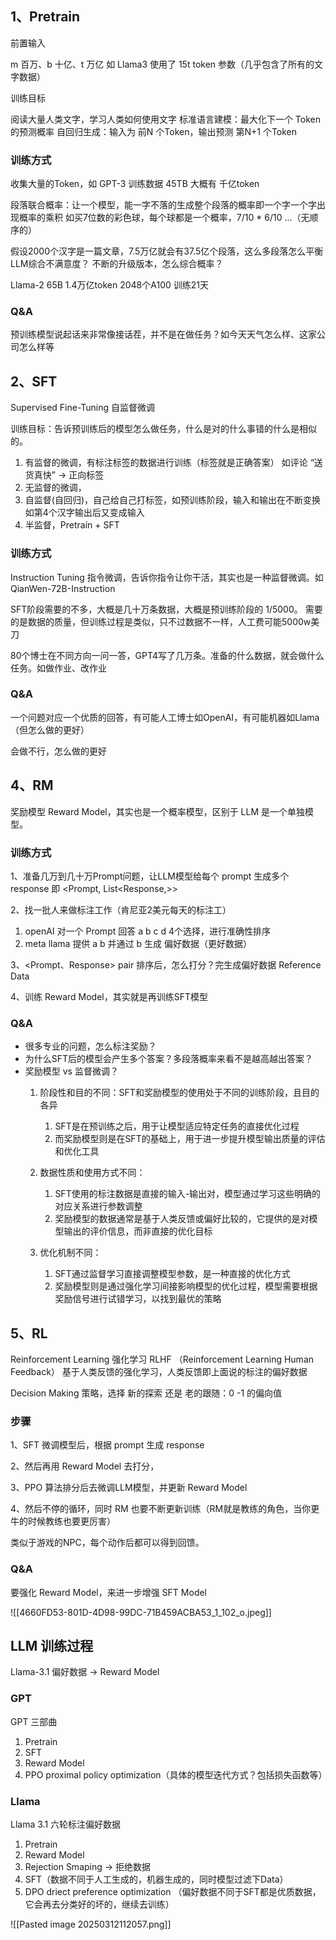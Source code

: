
## 1、Pretrain 

前置输入

m 百万、b 十亿、t 万亿
如 Llama3 使用了 15t token 参数（几乎包含了所有的文字数据）

训练目标

阅读大量人类文字，学习人类如何使用文字
标准语言建模：最大化下一个 Token 的预测概率
自回归生成：输入为 前N 个Token，输出预测 第N+1 个Token


### 训练方式

收集大量的Token，如 GPT-3 训练数据 45TB 大概有 千亿token

段落联合概率：让一个模型，能一字不落的生成整个段落的概率即一个字一个字出现概率的乘积
如买7位数的彩色球，每个球都是一个概率，7/10 * 6/10 ...（无顺序的）

假设2000个汉字是一篇文章，7.5万亿就会有37.5亿个段落，这么多段落怎么平衡LLM综合不满意度？
不断的升级版本，怎么综合概率？

Llama-2 65B 1.4万亿token 2048个A100 训练21天

### Q&A

预训练模型说起话来非常像接话茬，并不是在做任务？如今天天气怎么样、这家公司怎么样等


## 2、SFT

Supervised Fine-Tuning 自监督微调

训练目标：告诉预训练后的模型怎么做任务，什么是对的什么事错的什么是相似的。

1.  有监督的微调，有标注标签的数据进行训练（标签就是正确答案） 如评论 “送货真快” -> 正向标签
2.  无监督的微调，
3.  自监督(自回归)，自己给自己打标签，如预训练阶段，输入和输出在不断变换如第4个汉字输出后又变成输入
4.  半监督，Pretrain + SFT

### 训练方式

Instruction Tuning 指令微调，告诉你指令让你干活，其实也是一种监督微调。如 QianWen-72B-Instruction

SFT阶段需要的不多，大概是几十万条数据，大概是预训练阶段的 1/5000。
需要的是数据的质量，但训练过程是类似，只不过数据不一样，人工费可能5000w美刀

80个博士在不同方向一问一答，GPT4写了几万条。准备的什么数据，就会做什么任务。如做作业、改作业

### Q&A

一个问题对应一个优质的回答，有可能人工博士如OpenAI，有可能机器如Llama（但怎么做的更好）

会做不行，怎么做的更好



## 4、RM

奖励模型 Reward Model，其实也是一个概率模型，区别于 LLM 是一个单独模型。

### 训练方式

1、准备几万到几十万Prompt问题，让LLM模型给每个 prompt 生成多个 response 即 <Prompt, List<Response,>>

2、找一批人来做标注工作（肯尼亚2美元每天的标注工）
1.  openAI 对一个 Prompt 回答 a b c d 4个选择，进行准确性排序
2.  meta llama 提供 a b 并通过 b 生成 偏好数据（更好数据）
   
3、<Prompt、Response> pair 排序后，怎么打分？完生成偏好数据 Reference Data

4、训练 Reward Model，其实就是再训练SFT模型


### Q&A

- 很多专业的问题，怎么标注奖励？
- 为什么SFT后的模型会产生多个答案？多段落概率来看不是越高越出答案？
-  奖励模型 vs 监督微调？
	1. 阶段性和目的不同：SFT和奖励模型的使用处于不同的训练阶段，且目的各异
		1. SFT是在预训练之后，用于让模型适应特定任务的直接优化过程
		2. 而奖励模型则是在SFT的基础上，用于进一步提升模型输出质量的评估和优化工具
	
	1. 数据性质和使用方式不同：
		1. SFT使用的标注数据是直接的输入-输出对，模型通过学习这些明确的对应关系进行参数调整
		2. 奖励模型的数据通常是基于人类反馈或偏好比较的，它提供的是对模型输出的评价信息，而非直接的优化目标
	
	1. 优化机制不同：
		1. SFT通过监督学习直接调整模型参数，是一种直接的优化方式
		2. 奖励模型则是通过强化学习间接影响模型的优化过程，模型需要根据奖励信号进行试错学习，以找到最优的策略


## 5、RL

Reinforcement Learning 强化学习
RLHF （Reinforcement Learning Human Feedback） 基于人类反馈的强化学习，人类反馈即上面说的标注的偏好数据

Decision Making 策略，选择 新的探索 还是 老的跟随：0 -1 的偏向值

### 步骤

1、SFT 微调模型后，根据 prompt 生成 response

2、然后再用 Reward Model 去打分，

3、PPO 算法排分后去微调LLM模型，并更新 Reward Model

4、然后不停的循环，同时 RM 也要不断更新训练（RM就是教练的角色，当你更牛的时候教练也要更厉害）


类似于游戏的NPC，每个动作后都可以得到回馈。

### Q&A

要强化 Reward Model，来进一步增强 SFT Model


![[4660FD53-801D-4D98-99DC-71B459ACBA53_1_102_o.jpeg]]


## LLM 训练过程

Llama-3.1 偏好数据 -> Reward Model 

### GPT

GPT 三部曲
1. Pretrain
2. SFT
3. Reward Model
4. PPO proximal policy optimization（具体的模型迭代方式？包括损失函数等）

### Llama

Llama 3.1 六轮标注偏好数据
1. Pretrain
2. Reward Model
3. Rejection Smaping -> 拒绝数据
4. SFT（数据不同于人工生成的，机器生成的，同时模型过滤下Data）
5. DPO driect preference optimization
   （偏好数据不同于SFT都是优质数据，它会再去分类好的坏的，继续去训练）

![[Pasted image 20250312112057.png]]

